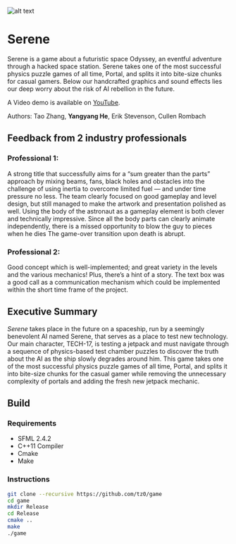 ![alt text](https://github.com/hyy369/serene/title.png)
# Serene

Serene is a game about a futuristic space Odyssey, an eventful adventure through a hacked space station. Serene takes one of the most successful physics puzzle games of all time, Portal, and splits it into bite-size chunks for casual gamers. Below our handcrafted graphics and sound effects lies our deep worry about the risk of AI rebellion in the future.

A Video demo is available on [YouTube](https://www.youtube.com/watch?v=utIs-i6PWqE).

Authors: Tao Zhang, __Yangyang He__, Erik Stevenson, Cullen Rombach

## Feedback from 2 industry professionals

### Professional 1:
A strong title that successfully aims for a “sum greater than the parts” approach by mixing beams, fans, black holes and obstacles into the challenge of using inertia to overcome limited fuel — and under time pressure no less.  The team clearly focused on good gameplay and level design, but still managed to make the artwork and presentation polished as well. Using the body of the astronaut as a gameplay element is both clever and technically impressive.  Since all the body parts can clearly animate independently, there is a missed opportunity to blow the guy to pieces when he dies The game-over transition upon death is abrupt.

### Professional 2:
Good concept which is well-implemented; and great variety in the levels and the various mechanics! Plus, there’s a hint of a story. The text box was a good call as a communication mechanism which could be implemented within the short time frame of the project.

## Executive Summary

_Serene_ takes place in the future on a spaceship, run by a seemingly benevolent AI named Serene, that serves as a place to test new technology. Our main character, TECH-17, is testing a jetpack and must navigate through a sequence of physics-based test chamber puzzles to discover the truth about the AI as the ship slowly degrades around him. This game takes one of the most successful physics puzzle games of all time, Portal, and splits it into bite-size chunks for the casual gamer while removing the unnecessary complexity of portals and adding the fresh new jetpack mechanic.

## Build

### Requirements

- SFML 2.4.2
- C++11 Compiler
- Cmake
- Make

### Instructions

```bash
git clone --recursive https://github.com/tz0/game
cd game
mkdir Release
cd Release
cmake ..
make
./game
```
